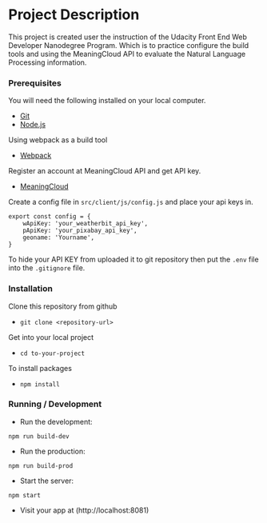 # Project Description

This project is created user the instruction of the Udacity Front End Web Developer Nanodegree Program. Which is to practice configure the build tools and using the MeaningCloud API to evaluate the Natural Language Processing information.

### Prerequisites

You will need the following installed on your local computer.

- [Git](https://git-scm.com/)
- [Node.js](https://nodejs.org/en/)

Using webpack as a build tool

- [Webpack](https://webpack.js.org/)

Register an account at MeaningCloud API and get API key.

- [MeaningCloud](https://www.meaningcloud.com/)

Create a config file in `src/client/js/config.js` and place your api keys in.

```
export const config = {
    wApiKey: 'your_weatherbit_api_key',
    pApiKey: 'your_pixabay_api_key',
    geoname: 'Yourname',
}

```

To hide your API KEY from uploaded it to git repository then put the `.env` file into the `.gitignore` file.

### Installation

Clone this repository from github

- `git clone <repository-url>`

Get into your local project

- `cd to-your-project`

To install packages

- `npm install`

### Running / Development

- Run the development:

`npm run build-dev`

- Run the production:

`npm run build-prod`

- Start the server:

`npm start`

- Visit your app at (http://localhost:8081)
